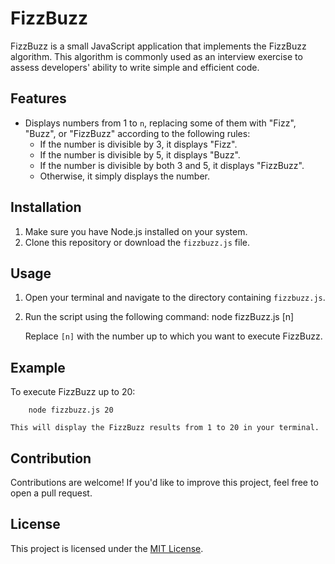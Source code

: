 # FizzBuzz

FizzBuzz is a small JavaScript application that implements the FizzBuzz algorithm. This algorithm is commonly used as an interview exercise to assess developers' ability to write simple and efficient code.

## Features

- Displays numbers from 1 to `n`, replacing some of them with "Fizz", "Buzz", or "FizzBuzz" according to the following rules:
  - If the number is divisible by 3, it displays "Fizz".
  - If the number is divisible by 5, it displays "Buzz".
  - If the number is divisible by both 3 and 5, it displays "FizzBuzz".
  - Otherwise, it simply displays the number.

## Installation

1. Make sure you have Node.js installed on your system.
2. Clone this repository or download the `fizzbuzz.js` file.

## Usage

1. Open your terminal and navigate to the directory containing `fizzbuzz.js`.
2. Run the script using the following command:
        node fizzBuzz.js [n]

    Replace `[n]` with the number up to which you want to execute FizzBuzz.

## Example

To execute FizzBuzz up to 20:

        node fizzbuzz.js 20

    This will display the FizzBuzz results from 1 to 20 in your terminal.

## Contribution

Contributions are welcome! If you'd like to improve this project, feel free to open a pull request.

## License

This project is licensed under the [MIT License](LICENSE).